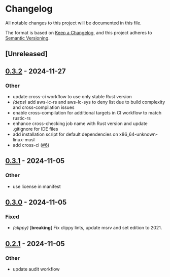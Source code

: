 # Changelog

All notable changes to this project will be documented in this file.

The format is based on [Keep a Changelog](https://keepachangelog.com/en/1.0.0/),
and this project adheres to [Semantic Versioning](https://semver.org/spec/v2.0.0.html).

## [Unreleased]

## [0.3.2](https://github.com/rustic-rs/cdc/compare/v0.3.1...v0.3.2) - 2024-11-27

### Other

- update cross-ci workflow to use only stable Rust version
- *(deps)* add aws-lc-rs and aws-lc-sys to deny list due to build complexity and cross-compilation issues
- enable cross-compilation for additional targets in CI workflow to match rustic-rs
- enhance cross-checking job name with Rust version and update .gitignore for IDE files
- add installation script for default dependencies on x86_64-unknown-linux-musl
- add cross-ci ([#6](https://github.com/rustic-rs/cdc/pull/6))

## [0.3.1](https://github.com/rustic-rs/cdc/compare/v0.3.0...v0.3.1) - 2024-11-05

### Other

- use license in manifest

## [0.3.0](https://github.com/rustic-rs/cdc/compare/v0.2.1...v0.3.0) - 2024-11-05

### Fixed

- *(clippy)* [**breaking**] Fix clippy lints, update msrv and set edition to 2021.

## [0.2.1](https://github.com/rustic-rs/cdc/compare/v0.2.0...v0.2.1) - 2024-11-05

### Other

- update audit workflow
